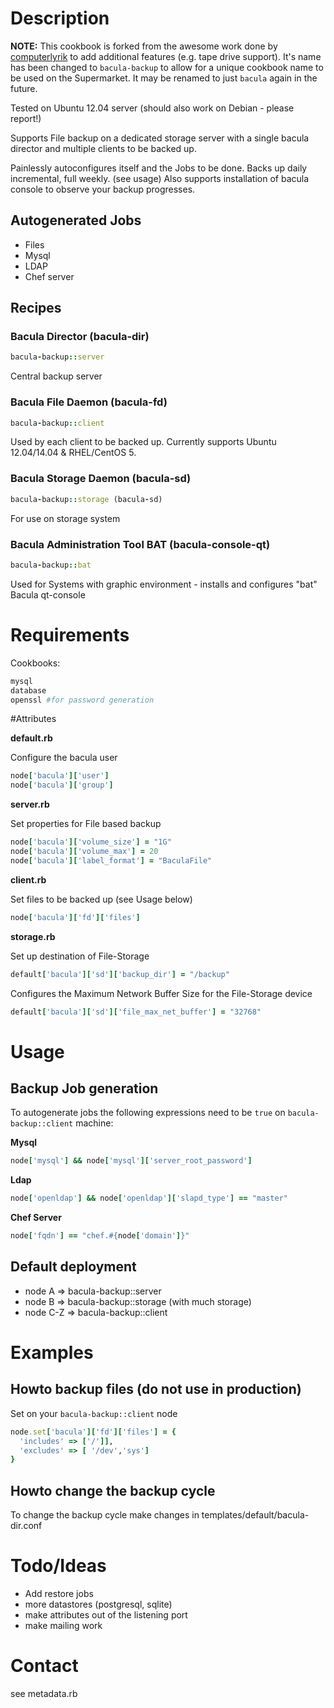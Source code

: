 # Description

**NOTE:** This cookbook is forked from the awesome work done by [computerlyrik](http://github.com/computerlyrik/chef-bacula) to add additional features (e.g. tape drive support). It's name has been changed to `bacula-backup` to allow for a unique cookbook name to be used on the Supermarket. It may be renamed to just `bacula` again in the future.

Tested on Ubuntu 12.04 server (should also work on Debian - please report!)

Supports File backup on a dedicated storage server with a single bacula director and multiple clients to be backed up.

Painlessly autoconfigures itself and the Jobs to be done.
Backs up daily incremental, full weekly. (see usage)
Also supports installation of bacula console to observe your backup progresses.

## Autogenerated Jobs

- Files
- Mysql
- LDAP
- Chef server


## Recipes
### Bacula Director (bacula-dir)
```ruby
bacula-backup::server 
```
Central backup server 

### Bacula File Daemon (bacula-fd)
```ruby
bacula-backup::client
```
Used by each client to be backed up. Currently supports Ubuntu 12.04/14.04 & RHEL/CentOS 5.

### Bacula Storage Daemon (bacula-sd)
```ruby
bacula-backup::storage (bacula-sd)
```
For use on storage system

### Bacula Administration Tool BAT (bacula-console-qt)
```ruby
bacula-backup::bat
```
Used for Systems with graphic environment - installs and configures "bat" Bacula qt-console

# Requirements

Cookbooks:
```ruby
mysql
database
openssl #for password generation
```

#Attributes

**default.rb**

Configure the bacula user
```ruby
node['bacula']['user']
node['bacula']['group']
```

**server.rb**

Set properties for File based backup
```ruby
node['bacula']['volume_size'] = "1G"
node['bacula']['volume_max'] = 20
node['bacula']['label_format'] = "BaculaFile"
```

**client.rb**

Set files to be backed up (see Usage below)
```ruby
node['bacula']['fd']['files']
```

**storage.rb**

Set up destination of File-Storage
```ruby
default['bacula']['sd']['backup_dir'] = "/backup"
```

Configures the Maximum Network Buffer Size for the File-Storage device
```ruby
default['bacula']['sd']['file_max_net_buffer'] = "32768"
```

# Usage


## Backup Job generation

To autogenerate jobs the following expressions need to be ```true``` on ```bacula-backup::client``` machine:

**Mysql**

```ruby
node['mysql'] && node['mysql']['server_root_password']
```

**Ldap**

```ruby
node['openldap'] && node['openldap']['slapd_type'] == "master"
```

**Chef Server**

```ruby
node['fqdn'] == "chef.#{node['domain']}"
```

## Default deployment
- node A => bacula-backup::server
- node B => bacula-backup::storage (with much storage)
- node C-Z => bacula-backup::client

# Examples

## Howto backup files (do not use in production)
Set on your ```bacula-backup::client``` node
```ruby
node.set['bacula']['fd']['files'] = {
  'includes' => ['/']],
  'excludes' => [ '/dev','sys']
}
```


## Howto change the backup cycle
To change the backup cycle make changes in templates/default/bacula-dir.conf


# Todo/Ideas
- Add restore jobs
- more datastores (postgresql, sqlite)
- make attributes out of the listening port
- make mailing work

# Contact
see metadata.rb
